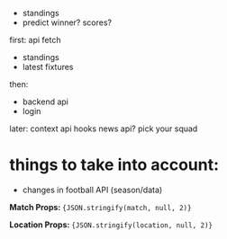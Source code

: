 - standings
- predict winner? scores?

first:
api fetch

- standings
- latest fixtures

then:

- backend api
- login

later:
context api
hooks
news api?
pick your squad

# things to take into account:

- changes in football API (season/data)

 <p>
        <strong>Match Props: </strong>
        <code>{JSON.stringify(match, null, 2)}</code>
      </p>
      <p>
        <strong>Location Props: </strong>
        <code>{JSON.stringify(location, null, 2)}</code>
      </p>
